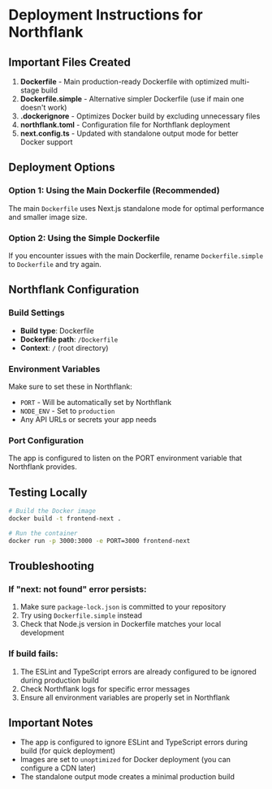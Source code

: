 # Deployment Instructions for Northflank

## Important Files Created

1. **Dockerfile** - Main production-ready Dockerfile with optimized multi-stage build
2. **Dockerfile.simple** - Alternative simpler Dockerfile (use if main one doesn't work)
3. **.dockerignore** - Optimizes Docker build by excluding unnecessary files
4. **northflank.toml** - Configuration file for Northflank deployment
5. **next.config.ts** - Updated with standalone output mode for better Docker support

## Deployment Options

### Option 1: Using the Main Dockerfile (Recommended)

The main `Dockerfile` uses Next.js standalone mode for optimal performance and smaller image size.

### Option 2: Using the Simple Dockerfile

If you encounter issues with the main Dockerfile, rename `Dockerfile.simple` to `Dockerfile` and try again.

## Northflank Configuration

### Build Settings

- **Build type**: Dockerfile
- **Dockerfile path**: `/Dockerfile`
- **Context**: `/` (root directory)

### Environment Variables

Make sure to set these in Northflank:

- `PORT` - Will be automatically set by Northflank
- `NODE_ENV` - Set to `production`
- Any API URLs or secrets your app needs

### Port Configuration

The app is configured to listen on the PORT environment variable that Northflank provides.

## Testing Locally

```bash
# Build the Docker image
docker build -t frontend-next .

# Run the container
docker run -p 3000:3000 -e PORT=3000 frontend-next
```

## Troubleshooting

### If "next: not found" error persists:

1. Make sure `package-lock.json` is committed to your repository
2. Try using `Dockerfile.simple` instead
3. Check that Node.js version in Dockerfile matches your local development

### If build fails:

1. The ESLint and TypeScript errors are already configured to be ignored during production build
2. Check Northflank logs for specific error messages
3. Ensure all environment variables are properly set in Northflank

## Important Notes

- The app is configured to ignore ESLint and TypeScript errors during build (for quick deployment)
- Images are set to `unoptimized` for Docker deployment (you can configure a CDN later)
- The standalone output mode creates a minimal production build
